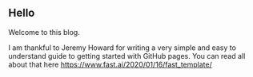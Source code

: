 ## Hello

Welcome to this blog.

I am thankful to Jeremy Howard for writing a very simple and easy to understand guide to getting started with GitHub pages. You can read all about that here https://www.fast.ai/2020/01/16/fast_template/
